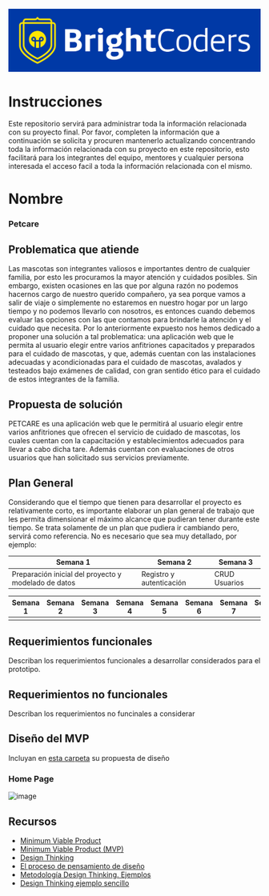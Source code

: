 ![BrightCoders Logo](img/logo-bc.png)

# Instrucciones

Este repositorio servirá para administrar toda la información relacionada con su proyecto final. Por favor, completen la información que a continuación se solicita y procuren mantenerlo actualizando concentrando toda la información relacionada con su proyecto en este repositorio, esto facilitará para los integrantes del equipo, mentores y cualquier persona interesada el acceso facil a toda la información relacionada con el mismo.

# Nombre
### Petcare
## Problematica que atiende
Las mascotas son integrantes valiosos e importantes dentro de cualquier familia, por esto les procuramos la mayor atención y cuidados posibles. Sin embargo, existen ocasiones en las que por alguna razón no podemos hacernos cargo de nuestro querido compañero, ya sea porque vamos a salir de viaje o simplemente no estaremos en nuestro hogar por un largo tiempo y no podemos llevarlo con nosotros, es entonces cuando debemos evaluar las opciones con las que contamos para brindarle la atención y el cuidado que necesita. Por lo anteriormente expuesto nos hemos dedicado a proponer una solución a tal problematica: una aplicación web que le permita al usuario elegir entre varios anfitriones capacitados y preparados para el cuidado de mascotas, y que, además cuentan con las instalaciones adecuadas y acondicionadas para el cuidado de mascotas, avalados y testeados bajo exámenes de calidad, con gran sentido ético para el cuidado de estos integrantes de la familia.

## Propuesta de solución
PETCARE es una aplicación web que le permitirá al usuario elegir entre varios anfitriones que ofrecen el servicio de cuidado de mascotas, los cuales cuentan con la capacitación y establecimientos adecuados para llevar a cabo dicha tare. Además cuentan con evaluaciones de otros usuarios que han solicitado sus servicios previamente.

## Plan General
Considerando que el tiempo que tienen para desarrollar el proyecto es relativamente corto, es importante elaborar un plan general de trabajo que les permita dimensionar el máximo alcance que pudieran tener durante este tiempo. Se trata solamente de un plan que pudiera ir cambiando pero, servirá como referencia. No es necesario que sea muy detallado, por ejemplo:

| Semana 1 | Semana 2 | Semana 3 |
|----------|----------|----------|
| Preparación inicial del proyecto y modelado de datos | Registro y autenticación | CRUD Usuarios |

| Semana 1 | Semana 2 | Semana 3 | Semana 4 | Semana 5 | Semana 6 | Semana 7 | Semana 8 |
|----------|----------|----------|----------|----------|----------|----------|----------|
|          |          |          |          |          |          |          |          |

## Requerimientos funcionales
Describan los requerimientos funcionales a desarrollar considerados para el prototipo.

## Requerimientos no funcionales
Describan los requerimientos no funcinales a considerar

## Diseño del MVP

Incluyan en [esta carpeta](/design) su propuesta de diseño

### Home Page
![image](https://user-images.githubusercontent.com/78762927/161648578-37f28e03-4326-4aee-8ff4-39996f255322.png)


## Recursos

- [Minimum Viable Product](https://www.agilealliance.org/glossary/mvp/#q=~(infinite~false~filters~(tags~(~'mvp))~searchTerm~'~sort~false~sortDirection~'asc~page~1))
- [Minimum Viable Product (MVP)](https://www.productplan.com/glossary/minimum-viable-product/)
- [Design Thinking](https://www.interaction-design.org/literature/topics/design-thinking)
- [El proceso de pensamiento de diseño](https://www.youtube.com/watch?v=_r0VX-aU_T8)
- [Metodología Design Thinking. Ejemplos](https://www.youtube.com/watch?v=_ul3wfKss58) 
- [Design Thinking ejemplo sencillo](https://www.youtube.com/watch?v=_H33tA2-j0s)
